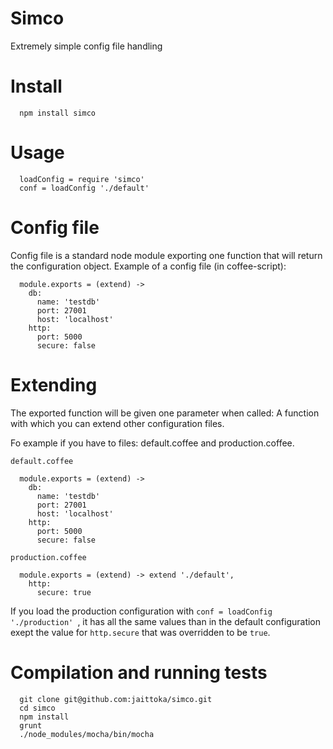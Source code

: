 Simco
=====

Extremely simple config file handling

Install
=======

      npm install simco

Usage
=====

      loadConfig = require 'simco'
      conf = loadConfig './default'

Config file
===========

Config file is a standard node module exporting one function that
will return the configuration object. Example of a config file (in coffee-script):

      module.exports = (extend) ->
        db:
          name: 'testdb'
          port: 27001
          host: 'localhost'
        http:
          port: 5000
          secure: false


Extending
=========

The exported function will be given one parameter when called: A function with
which you can extend other configuration files.

Fo example if you have to files: default.coffee and production.coffee.

`default.coffee`

      module.exports = (extend) ->
        db:
          name: 'testdb'
          port: 27001
          host: 'localhost'
        http:
          port: 5000
          secure: false

`production.coffee`

      module.exports = (extend) -> extend './default',
        http:
          secure: true

If you load the production configuration with `conf = loadConfig './production' `, it has 
all the same values than in the default configuration exept the value for `http.secure` that
was overridden to be `true`.

Compilation and running tests
=============================

      git clone git@github.com:jaittoka/simco.git
      cd simco
      npm install
      grunt
      ./node_modules/mocha/bin/mocha

